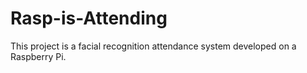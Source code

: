# Rasp-is-Attending
This project is a facial recognition attendance system developed on a Raspberry Pi.
